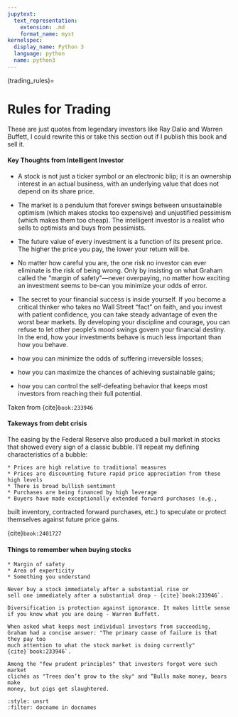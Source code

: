 ```yaml
---
jupytext:
  text_representation:
    extension: .md
    format_name: myst
kernelspec:
  display_name: Python 3
  language: python
  name: python3
---
```


(trading_rules)=
# Rules for Trading

These are just quotes from legendary investors like Ray Dalio and Warren Buffett, I could rewrite this or take this section out if I publish this book and sell it.


#### Key Thoughts from Intelligent Investor

* A stock is not just a ticker symbol or an electronic blip; it is an
ownership interest in an actual business, with an underlying value
that does not depend on its share price.
* The market is a pendulum that forever swings between unsustainable optimism (which makes stocks too expensive) and unjustified
pessimism (which makes them too cheap). The intelligent investor
is a realist who sells to optimists and buys from pessimists.
* The future value of every investment is a function of its present
price. The higher the price you pay, the lower your return will be.
* No matter how careful you are, the one risk no investor can ever
eliminate is the risk of being wrong. Only by insisting on what
Graham called the "margin of safety"—never overpaying, no matter how exciting an investment seems to be-can you minimize your odds of error.
* The secret to your financial success is inside yourself. If you
become a critical thinker who takes no Wall Street “fact” on faith,
and you invest with patient confidence, you can take steady
advantage of even the worst bear markets. By developing your
discipline and courage, you can refuse to let other people’s mood
swings govern your financial destiny. In the end, how your investments behave is much less important than how you behave.

* how you can minimize the odds of suffering irreversible losses;
* how you can maximize the chances of achieving sustainable gains;
* how you can control the self-defeating behavior that keeps most investors from reaching their full potential.

Taken from {cite}`book:233946`

#### Takeways from debt crisis
The easing by the Federal Reserve also produced a bull market in stocks that
showed every sign of a classic bubble. I’ll repeat my defining characteristics of
a bubble:

    * Prices are high relative to traditional measures
    * Prices are discounting future rapid price appreciation from these high levels
    * There is broad bullish sentiment
    * Purchases are being financed by high leverage
    * Buyers have made exceptionally extended forward purchases (e.g.,
built inventory, contracted forward purchases, etc.) to speculate or
protect themselves against future price gains.

{cite}`book:2401727`

#### Things to remember when buying stocks


```{caution}
* Margin of safety
* Area of experticity
* Something you understand
```

```{caution}
Never buy a stock immediately after a substantial rise or
sell one immediately after a substantial drop - {cite}`book:233946`.
```

```{note}
Diversification is protection against ignorance. It makes little sense if you know what you are doing - Warren Buffett. 
```

```{tip}
When asked what keeps most individual investors from succeeding, Graham had a concise answer: "The primary cause of failure is that they pay too
much attention to what the stock market is doing currently" {cite}`book:233946`.
```

```{tip}
Among the "few prudent principles" that investors forgot were such market
clichés as "Trees don’t grow to the sky" and “Bulls make money, bears make
money, but pigs get slaughtered.
```

```{bibliography} ../_bibliography/references.bib
:style: unsrt
:filter: docname in docnames
```
